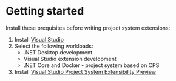 # Getting started

Install these prequisites before writing project system extensions:

1. Install [Visual Studio](https://visualstudio.microsoft.com/downloads/)
2. Select the following workloads:
   * .NET Desktop development
   * Visual Studio extension development
   * .NET Core and Docker - project system based on CPS
3. Install [Visual Studio Project System Extensibility Preview](https://visualstudiogallery.msdn.microsoft.com/43691584-1f0f-46da-adaf-a07c290c1e6e)

